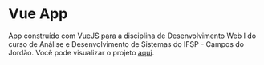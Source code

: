 # Vue App

App construído com VueJS para a disciplina de Desenvolvimento Web I do curso de Análise e Desenvolvimento 
de Sistemas do IFSP - Campos do Jordão. 
Você pode visualizar o projeto [aqui](https://will-amaral.github.io/web-vue).
